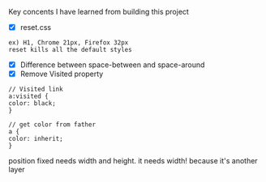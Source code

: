 Key concents I have learned from building this project

- [x] reset.css

```
ex) H1, Chrome 21px, Firefox 32px
reset kills all the default styles
```

- [x] Difference between space-between and space-around
- [x] Remove Visited property

```
// Visited link
a:visited {
color: black;
}

// get color from father
a {
color: inherit;
}

```

position fixed needs width and height. it needs width! because it's another layer
